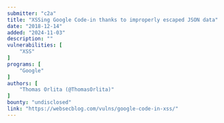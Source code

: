 ```yaml
---
submitter: "c2a"
title: "XSSing Google Code-in thanks to improperly escaped JSON data"
date: "2018-12-14"
added: "2024-11-03"
description: ""
vulnerabilities: [
    "XSS"
]
programs: [
    "Google"
]
authors: [
    "Thomas Orlita (@ThomasOrlita)"
]
bounty: "undisclosed"
link: "https://websecblog.com/vulns/google-code-in-xss/"
---
```




